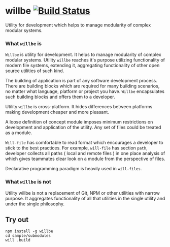 
# willbe [![Build Status](https://travis-ci.org/Wandalen/willbe.svg?branch=master)](https://travis-ci.org/Wandalen/willbe)

Utility for development which helps to manage modularity of complex modular systems.

### What `willbe` is

`Willbe` is utility for development. It helps to manage modularity of complex modular systems. Utility `willbe` reaches it's purpose utilizing functionality of modern file systems, extending it, aggregating functionality of other open source utilities of such kind.

The building of application is part of any software development process. There are building blocks which are required for many building scenarios, no matter what language, platform or project you have. `Willbe` encapsulates such building blocks and offers them to a developer.

Utility `willbe` is cross-platform. It hides differences between platforms making development cheaper and more pleasant.

A loose definition of concept module imposes minimum restrictions on development and application of the utility. Any set of files could be treated as a module.

`Will-file` has comfortable to read format which encourages a developer to stick to the best practices. For example, `will-file` has section `path`, developer collects all paths ( local and remote files ) in one place analysis of which gives teammates clear look on a module from the perspective of files.

Declarative programming paradigm is heavily used in `will-files`.

### What `willbe` is not

Utility willbe is not a replacement of Git, NPM or other utilities with narrow purpose. It aggregates functionality of all that utilities in the single utility and under the single philosophy.

## Try out
```
npm install -g willbe
cd sample/submodules
will .build
```
































































































